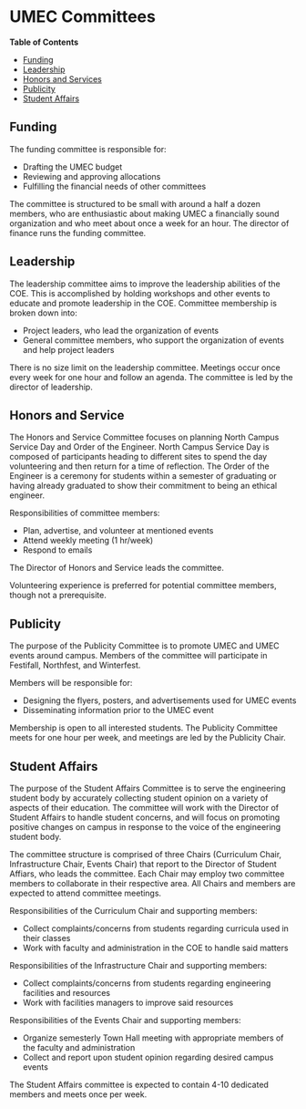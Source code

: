 # UMEC Committees

**Table of Contents**

- [Funding](#funding)
- [Leadership](#leadership)
- [Honors and Services](#honors-and-service)
- [Publicity](#publicity)
- [Student Affairs](#student-affairs)

<!-- END doctoc generated TOC please keep comment here to allow auto update -->

## Funding

The funding committee is responsible for:

- Drafting the UMEC budget
- Reviewing and approving allocations
- Fulfilling the financial needs of other committees

The committee is structured to be small with around a half a dozen members,
who are enthusiastic about making UMEC a financially sound organization and
who meet about once a week for an hour. The director of finance runs the
funding committee.

## Leadership

The leadership committee aims to improve the leadership abilities of the COE.  This is accomplished by holding workshops and other events to educate and promote leadership in the COE.  Committee membership is broken down into:

- Project leaders, who lead the organization of events
- General committee members, who support the organization of events and help project leaders

There is no size limit on the leadership committee.  Meetings occur once every week for one hour and follow an agenda.  The committee is led by the director of leadership.

## Honors and Service

The Honors and Service Committee focuses on planning North Campus Service Day and Order of the Engineer. North Campus Service Day is composed of participants heading to different sites to spend the day volunteering and then return for a time of reflection. The Order of the Engineer is a ceremony for students within a semester of graduating or having already graduated to show their commitment to being an ethical engineer. 

Responsibilities of committee members:

- Plan, advertise, and volunteer at mentioned events
- Attend weekly meeting (1 hr/week)
- Respond to emails

The Director of Honors and Service leads the committee. 

Volunteering experience is preferred for potential committee members, though not a prerequisite.

## Publicity

The purpose of the Publicity Committee is to promote UMEC and UMEC events
around campus.  Members of the committee will participate in Festifall,
Northfest, and Winterfest.

Members will be responsible for:

- Designing the flyers, posters, and advertisements used for UMEC events
- Disseminating information prior to the UMEC event

Membership is open to all interested students. The Publicity Committee meets
for one hour per week, and meetings are led by the Publicity Chair.

## Student Affairs

The purpose of the Student Affairs Committee is to serve the engineering student body by accurately collecting student opinion on a variety of aspects of their education.  The committee will work with the Director of Student Affairs to handle student concerns, and will focus on promoting positive changes on campus in response to the voice of the engineering student body.

The committee structure is comprised of three Chairs (Curriculum Chair, Infrastructure Chair, Events Chair) that report to the Director of Student Affiars, who leads the committee.  Each Chair may employ two committee members to collaborate in their respective area.  All Chairs and members are expected to attend committee meetings.

Responsibilities of the Curriculum Chair and supporting members:

- Collect complaints/concerns from students regarding curricula used in their classes
- Work with faculty and administration in the COE to handle said matters

Responsibilities of the Infrastructure Chair and supporting members:

- Collect complaints/concerns from students regarding engineering facilities and resources
- Work with facilities managers to improve said resources

Responsibilities of the Events Chair and supporting members:

- Organize semesterly Town Hall meeting with appropriate members of the faculty and administration
- Collect and report upon student opinion regarding desired campus events

The Student Affairs committee is expected to contain 4-10 dedicated members and meets once per week.